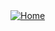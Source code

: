 <a href="https://public.tableau.com/views/EcuadorsStoreSales/products?:language=en-US&:display_count=n&:origin=viz_share_link">
    <img src="https://github.com/rhamdansyahrulm/Store-Sales/assets/141615487/46a8a4db-0ed5-426a-96ec-a4954f0d547f" alt="Home">
</a>
